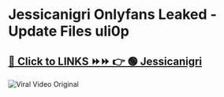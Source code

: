 
 # Jessicanigri Onlyfans Leaked - Update Files uli0p

## <h2><a href="https://clipsfans.com/Jessicanigri&ref=git">🔗 Click to LINKS ⏩⏩ 👉 🟢 Jessicanigri </a></h2>

<a href="https://clipsfans.com/Jessicanigri&ref=git" rel="nofollow" data-target="animated-image.originalLink"><img src="https://i.ibb.co.com/xMMVF88/686577567.gif" alt="Viral Video Original" style="max-width: 100%; display: inline-block;" data-target="animated-image.originalImage"></a>

